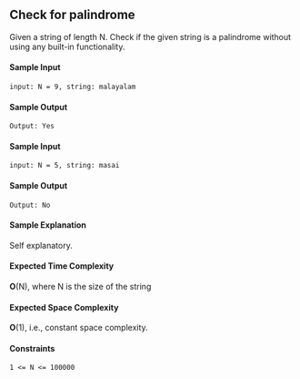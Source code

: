 ## **Check for palindrome**
Given a string of length N. Check if the given string is a palindrome without using any built-in functionality.

#### **Sample Input**
	input: N = 9, string: malayalam

#### **Sample Output**
	Output: Yes

#### **Sample Input**
	input: N = 5, string: masai

#### **Sample Output**
	Output: No

#### **Sample Explanation**
Self explanatory.

#### **Expected Time Complexity**
__O__(N), where N is the size of the string

#### **Expected Space Complexity**
__O__(1), i.e., constant space complexity.

#### **Constraints**
	1 <= N <= 100000
